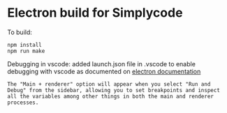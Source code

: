 #  Electron build for Simplycode

To build: 

```
npm install
npm run make
```

Debugging in vscode:
added launch.json file in .vscode to enable debugging with vscode as documented on [electron documentation](https://www.electronjs.org/docs/latest/tutorial/tutorial-first-app#optional-debugging-from-vs-code)
```
The "Main + renderer" option will appear when you select "Run and Debug" from the sidebar, allowing you to set breakpoints and inspect all the variables among other things in both the main and renderer processes.
```